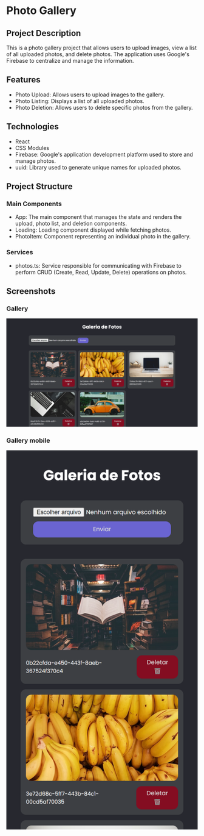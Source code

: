 # Photo Gallery

## Project Description

This is a photo gallery project that allows users to upload images, view a list of all uploaded photos, and delete photos. The application uses Google's Firebase to centralize and manage the information.

## Features

- Photo Upload: Allows users to upload images to the gallery.
- Photo Listing: Displays a list of all uploaded photos.
- Photo Deletion: Allows users to delete specific photos from the gallery.

## Technologies

- React
- CSS Modules
- Firebase: Google's application development platform used to store and manage photos.
- uuid: Library used to generate unique names for uploaded photos.

## Project Structure

### Main Components

- App: The main component that manages the state and renders the upload, photo list, and deletion components.
- Loading: Loading component displayed while fetching photos.
- PhotoItem: Component representing an individual photo in the gallery.

### Services

- photos.ts: Service responsible for communicating with Firebase to perform CRUD (Create, Read, Update, Delete) operations on photos.

## Screenshots

### Gallery

![gallery](screenshot/gallery.png)

### Gallery mobile

![gallery mobile](screenshot/galleryMobile.png)
